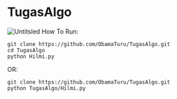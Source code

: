 # TugasAlgo
![Untitsled](https://github.com/ObamaTuru/TugasAlgo/assets/101854101/7715780d-4970-4283-9686-65137a332fd2)
How To Run:
```
git clone https://github.com/ObamaTuru/TugasAlgo.git
cd TugasAlgo
python Hilmi.py
```
OR:
```
git clone https://github.com/ObamaTuru/TugasAlgo.git
python TugasAlgo/Hilmi.py
```
